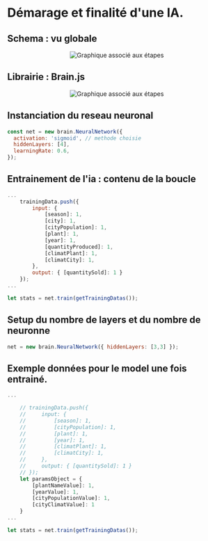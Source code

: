 
# Démarage et finalité d'une IA.

## Schema : vu globale
<center> 

![Graphique associé aux étapes](https://miro.medium.com/max/700/1*cwEeGqeSP5h5MXFm67lD3w.png)

</center>

## Librairie : Brain.js
<center> 


![Graphique associé aux étapes](https://stackabuse.com/content/images/2015/09/nn-in-js-brain-logo.jpg)

</center>

## Instanciation du reseau neuronal

```js
const net = new brain.NeuralNetwork({
  activation: 'sigmoid', // methode choisie
  hiddenLayers: [4],
  learningRate: 0.6,
});
```
## Entrainement de l'ia : contenu de la boucle
```js
...
    trainingData.push({
        input: { 
            [season]: 1,
            [city]: 1,
            [cityPopulation]: 1,
            [plant]: 1,
            [year]: 1,
            [quantityProduced]: 1,
            [climatPlant]: 1,
            [climatCity]: 1,
        },
        output: { [quantitySold]: 1 }
    });
...

let stats = net.train(getTrainingDatas());
```

## Setup du nombre de layers et du nombre de neuronne

```js
net = new brain.NeuralNetwork({ hiddenLayers: [3,3] });
```

## Exemple données pour le model une fois entrainé.

```js
...

    // trainingData.push({
    //     input: { 
    //         [season]: 1,
    //         [cityPopulation]: 1,
    //         [plant]: 1,
    //         [year]: 1,
    //         [climatPlant]: 1,
    //         [climatCity]: 1,
    //     },
    //     output: { [quantitySold]: 1 }
    // });
    let paramsObject = {
        [plantNameValue]: 1,
        [yearValue]: 1,
        [cityPopulationValue]: 1,
        [cityClimatValue]: 1
    }
...

let stats = net.train(getTrainingDatas());
```


